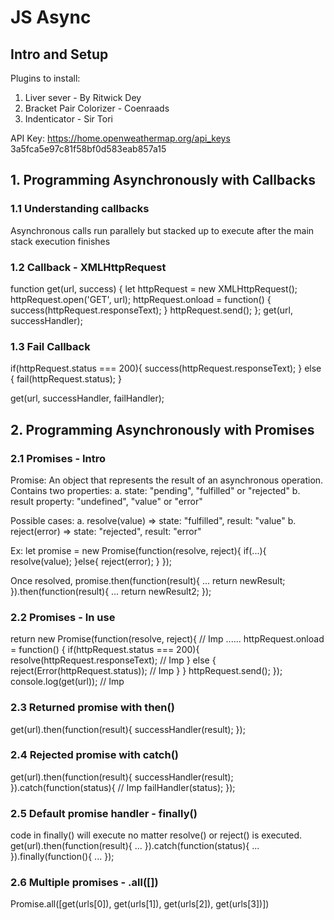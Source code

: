 # JS Async

## Intro and Setup
Plugins to install:
1. Liver sever - By Ritwick Dey
2. Bracket Pair Colorizer - Coenraads
3. Indenticator - Sir Tori

API Key:
https://home.openweathermap.org/api_keys
3a5fca5e97c81f58bf0d583eab857a15

## 1. Programming Asynchronously with Callbacks
### 1.1 Understanding callbacks
Asynchronous calls run parallely but stacked up to execute after the main stack execution finishes

### 1.2 Callback - XMLHttpRequest
function get(url, success) {
    let httpRequest = new XMLHttpRequest();
    httpRequest.open('GET', url);
    httpRequest.onload = function() {
        success(httpRequest.responseText);
    }
    httpRequest.send();
};
get(url, successHandler);

### 1.3 Fail Callback
if(httpRequest.status === 200){
    success(httpRequest.responseText);
} else {
    fail(httpRequest.status);
}

get(url, successHandler, failHandler);

## 2. Programming Asynchronously with Promises
### 2.1 Promises - Intro
Promise: An object that represents the result of an asynchronous operation.
Contains two properties: a. state: "pending", "fulfilled" or "rejected"
b. result property: "undefined", "value" or "error"

Possible cases:
a. resolve(value) => state: "fulfilled", result: "value"
b. reject(error) => state: "rejected", result: "error"

Ex: let promise = new Promise(function(resolve, reject){
    if(...){
        resolve(value);
    }else{
        reject(error);
    }
});

Once resolved,
promise.then(function(result){
    ...
    return newResult;
}).then(function(result){
    ...
    return newResult2;
});

### 2.2 Promises - In use
 return new Promise(function(resolve, reject){ // Imp
    ......
    httpRequest.onload = function() {
        if(httpRequest.status === 200){
            resolve(httpRequest.responseText); // Imp
        } else {
            reject(Error(httpRequest.status)); // Imp
        }
    }
    httpRequest.send();
});
console.log(get(url)); // Imp

### 2.3 Returned promise with then()
get(url).then(function(result){
    successHandler(result);
});

### 2.4 Rejected promise with catch()
get(url).then(function(result){
    successHandler(result);
}).catch(function(status){ // Imp
    failHandler(status);
});

### 2.5 Default promise handler - finally()
code in finally() will execute no matter resolve() or reject() is executed.
get(url).then(function(result){
    ...
}).catch(function(status){
    ...
}).finally(function(){
    ...
});

### 2.6 Multiple promises - .all([])
Promise.all([get(urls[0]), get(urls[1]), get(urls[2]), get(urls[3])])